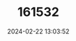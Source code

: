 ---
title: "161532"
category: "Okamejei hollandi"
draft: false
date: 2024-02-22 13:03:52
languages:
  English: ["Holland Skate", "Yellow Spotted Skate"]
---